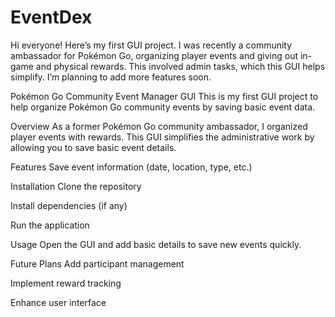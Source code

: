 # EventDex
Hi everyone! Here’s my first GUI project. I was recently a community ambassador for Pokémon Go, organizing player events and giving out in-game and physical rewards. This involved admin tasks, which this GUI helps simplify. I’m planning to add more features soon.


Pokémon Go Community Event Manager GUI
This is my first GUI project to help organize Pokémon Go community events by saving basic event data.

Overview
As a former Pokémon Go community ambassador, I organized player events with rewards. This GUI simplifies the administrative work by allowing you to save basic event details.

Features
Save event information (date, location, type, etc.)

Installation
Clone the repository

Install dependencies (if any)

Run the application

Usage
Open the GUI and add basic details to save new events quickly.

Future Plans
Add participant management

Implement reward tracking

Enhance user interface

